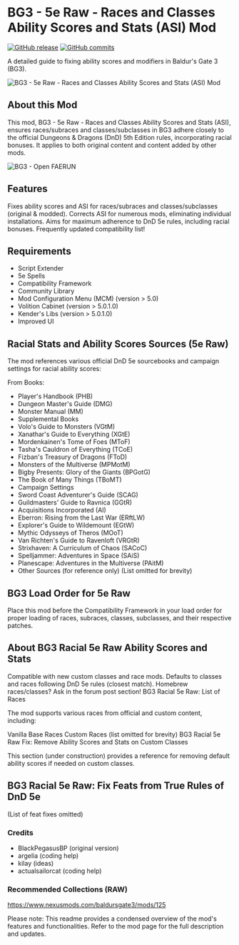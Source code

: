 # BG3 - 5e Raw - Races and Classes Ability Scores and Stats (ASI) Mod

[![GitHub release](https://img.shields.io/github/v/tag/novus213/BG3_RacialASI?label=Latest%20Version)](https://GitHub.com/novus213/BG3_KendersLabsCoreLibs/releases/) [![GitHub commits](https://img.shields.io/github/commits-since/novus213/BG3_RacialASI/main/5.0.2.0)](https://GitHub.com/novus213/BG3_RacialASI/commit/)

A detailed guide to fixing ability scores and modifiers in Baldur's Gate 3 (BG3).

![BG3 - 5e Raw - Races and Classes Ability Scores and Stats (ASI) Mod](https://staticdelivery.nexusmods.com/mods/3474/images/3015/3015-1719748315-1254145093.png)

## About this Mod

This mod, BG3 - 5e Raw - Races and Classes Ability Scores and Stats (ASI), ensures races/subraces and classes/subclasses in BG3 adhere closely to the official Dungeons & Dragons (DnD) 5th Edition rules, incorporating racial bonuses. It applies to both original content and content added by other mods.


![BG3 - Open FAERUN](https://i.imgur.com/qdQS6if.png)


## Features

Fixes ability scores and ASI for races/subraces and classes/subclasses (original & modded).
Corrects ASI for numerous mods, eliminating individual installations.
Aims for maximum adherence to DnD 5e rules, including racial bonuses.
Frequently updated compatibility list!

## Requirements

- Script Extender
- 5e Spells
- Compatibility Framework
- Community Library
- Mod Configuration Menu (MCM) (version > 5.0)
- Volition Cabinet (version > 5.0.1.0)
- Kender's Libs (version > 5.0.1.0)
- Improved UI

## Racial Stats and Ability Scores Sources (5e Raw)

The mod references various official DnD 5e sourcebooks and campaign settings for racial ability scores:

From Books:

- Player's Handbook (PHB)
- Dungeon Master's Guide (DMG)
- Monster Manual (MM)
- Supplemental Books
- Volo's Guide to Monsters (VGtM)
- Xanathar's Guide to Everything (XGtE)
- Mordenkainen's Tome of Foes (MToF)
- Tasha's Cauldron of Everything (TCoE)
- Fizban's Treasury of Dragons (FToD)
- Monsters of the Multiverse (MPMotM)
- Bigby Presents: Glory of the Giants (BPGotG)
- The Book of Many Things (TBoMT)
- Campaign Settings
- Sword Coast Adventurer's Guide (SCAG)
- Guildmasters' Guide to Ravnica (GGtR)
- Acquisitions Incorporated (AI)
- Eberron: Rising from the Last War (ERftLW)
- Explorer's Guide to Wildemount (EGtW)
- Mythic Odysseys of Theros (MOoT)
- Van Richten's Guide to Ravenloft (VRGtR)
- Strixhaven: A Curriculum of Chaos (SACoC)
- Spelljammer: Adventures in Space (SAiS)
- Planescape: Adventures in the Multiverse (PAitM)
- Other Sources (for reference only)
(List omitted for brevity)

## BG3 Load Order for 5e Raw

Place this mod before the Compatibility Framework in your load order for proper loading of races, subraces, classes, subclasses, and their respective patches.

## About BG3 Racial 5e Raw Ability Scores and Stats

Compatible with new custom classes and race mods.
Defaults to classes and races following DnD 5e rules (closest match).
Homebrew races/classes? Ask in the forum post section!
BG3 Racial 5e Raw: List of Races

The mod supports various races from official and custom content, including:

Vanilla Base Races
Custom Races (list omitted for brevity)
BG3 Racial 5e Raw Fix: Remove Ability Scores and Stats on Custom Classes

This section (under construction) provides a reference for removing default ability scores if needed on custom classes.

## BG3 Racial 5e Raw: Fix Feats from True Rules of DnD 5e

(List of feat fixes omitted)

### Credits

- BlackPegasusBP (original version)
- argelia (coding help)
- kilay (ideas)
- actualsailorcat (coding help)


### Recommended Collections (RAW)

https://www.nexusmods.com/baldursgate3/mods/125



Please note: This readme provides a condensed overview of the mod's features and functionalities. Refer to the mod page for the full description and updates.
